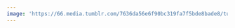 ```yaml
---
image: 'https://66.media.tumblr.com/7636da56e6f90bc319fa7f5bde8bade8/tumblr_nml52quVcV1tbdx3so1_1280.jpg'
---
```

